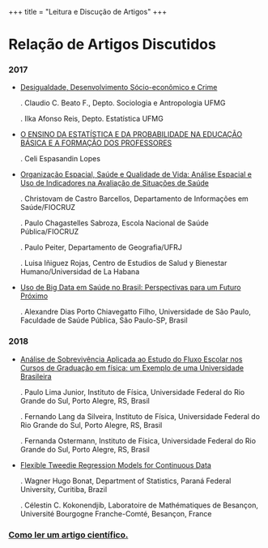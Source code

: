 +++
title = "Leitura e Discução de Artigos"
+++

# Relação de Artigos Discutidos

### 2017

   - [Desigualdade, Desenvolvimento Sócio-econômico e Crime](https://www2.mppa.mp.br/sistemas/gcsubsites/upload/60/DESIGUALDADE%20DESENVOLVIMENTO%20S%C3%83%E2%80%9CCIO%20ECONOMICO%20E%20CRIME.pdf)
        
        . Claudio C. Beato F., Depto. Sociologia e Antropologia UFMG
        
        . Ilka Afonso Reis, Depto. Estatística UFMG
        
   - [O ENSINO DA ESTATÍSTICA E DA PROBABILIDADE NA EDUCAÇÃO BÁSICA E A FORMAÇÃO DOS PROFESSORES](http://www.scielo.br/pdf/ccedes/v28n74/v28n74a05.pdf) 
        
        . Celi Espasandin Lopes 
        
   - [Organização Espacial, Saúde e Qualidade de Vida: Análise Espacial e Uso de Indicadores na Avaliação de Situações de Saúde](https://www.arca.fiocruz.br/bitstream/icict/713/2/BARCELLOS_Analise%20espacial%20e%20uso%20de%20indicadores_saude_2002.pdf)       

        . Christovam de Castro Barcellos, Departamento  de  Informações  em  Saúde/FIOCRUZ
        
        . Paulo Chagastelles Sabroza, Escola  Nacional  de  Saúde  Pública/FIOCRUZ
        
        . Paulo Peiter, Departamento  de  Geografia/UFRJ
        
        . Luisa Iñiguez Rojas, Centro  de  Estudios  de  Salud  y  Bienestar  Humano/Universidad  de  La  Habana

   - [Uso de Big Data em Saúde no Brasil: Perspectivas para um Futuro Próximo](http://www.scielo.br/pdf/ress/v24n2/2237-9622-ress-24-02-00325.pdf)

        . Alexandre Dias Porto Chiavegatto Filho, Universidade de São Paulo, Faculdade de Saúde Pública, São Paulo-SP, Brasil
        
### 2018
   
   - [Análise de Sobrevivência Aplicada ao Estudo do Fluxo Escolar nos Cursos de Graduação em física: um Exemplo de uma Universidade Brasileira](http://www.scielo.br/pdf/rbef/v34n1/v34n1a14.pdf)        
       
        . Paulo Lima Junior, Instituto de Física, Universidade Federal do Rio Grande do Sul, Porto Alegre, RS, Brasil
        
        . Fernando Lang da Silveira, Instituto de Física, Universidade Federal do Rio Grande do Sul, Porto Alegre, RS, Brasil
        
        . Fernanda Ostermann, Instituto de Física, Universidade Federal do Rio Grande do Sul, Porto Alegre, RS, Brasil
        
   - [Flexible Tweedie Regression Models for Continuous Data](http://www.leg.ufpr.br/~wagner/Articles/BONAT_JSCS_2017.pdf)    
        
        . Wagner Hugo Bonat, Department of Statistics, Paraná Federal University, Curitiba, Brazil
        
        . Célestin C. Kokonendjib, Laboratoire de Mathématiques de Besançon, Université Bourgogne Franche-Comté, Besançon, France
        
        
        
### [Como ler um artigo científico.](../download/leitura_de_artigos.pdf)
